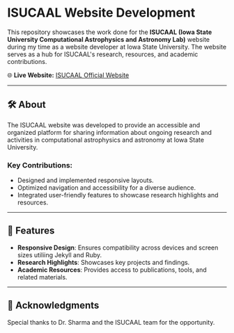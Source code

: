 
# ISUCAAL Website Development

This repository showcases the work done for the **ISUCAAL (Iowa State University Computational Astrophysics and Astronomy Lab)** website during my time as a website developer at Iowa State University. The website serves as a hub for ISUCAAL's research, resources, and academic contributions.

🌐 **Live Website:** [ISUCAAL Official Website](https://www.aere.iastate.edu/~sharma/)

---

## 🛠️ About

The ISUCAAL website was developed to provide an accessible and organized platform for sharing information about ongoing research and activities in computational astrophysics and astronomy at Iowa State University.

### Key Contributions:
- Designed and implemented responsive layouts.
- Optimized navigation and accessibility for a diverse audience.
- Integrated user-friendly features to showcase research highlights and resources.

---

## 🌟 Features

- **Responsive Design**: Ensures compatibility across devices and screen sizes utiliing Jekyll and Ruby.
- **Research Highlights**: Showcases key projects and findings.
- **Academic Resources**: Provides access to publications, tools, and related materials.

---

## 🙌 Acknowledgments

Special thanks to Dr. Sharma and the ISUCAAL team for the opportunity.
